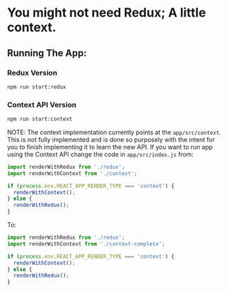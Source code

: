 # You might not need Redux; A little context.

## Running The App:

### Redux Version
```bash
npm run start:redux
```

### Context API Version
```bash
npm run start:context
```
NOTE: The context implementation currently points at the `app/src/context`.  This is not fully implemented and is done so purposely with the intent for you to finish implementing it to learn the new API.  If you want to run app using the Context API change the code in `app/src/index.js` from:
```javascript
import renderWithRedux from './redux';
import renderWithContext from './context';

if (process.env.REACT_APP_RENDER_TYPE === 'context') {
  renderWithContext();
} else {
  renderWithRedux();
}
```
To:
```javascript
import renderWithRedux from './redux';
import renderWithContext from './context-complete';

if (process.env.REACT_APP_RENDER_TYPE === 'context') {
  renderWithContext();
} else {
  renderWithRedux();
}
```

